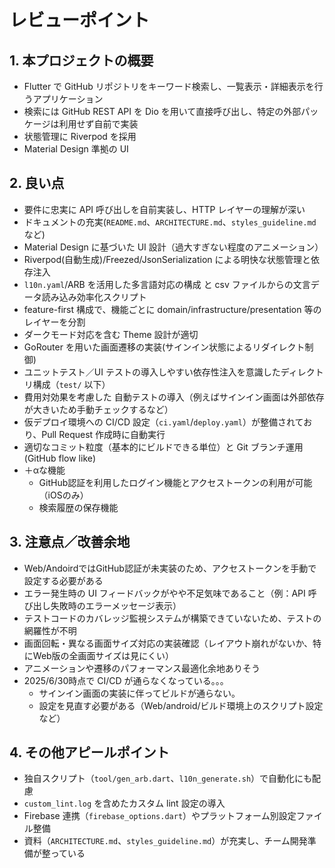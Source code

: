 # レビューポイント

## 1. 本プロジェクトの概要

- Flutter で GitHub リポジトリをキーワード検索し、一覧表示・詳細表示を行うアプリケーション
- 検索には GitHub REST API を Dio を用いて直接呼び出し、特定の外部パッケージは利用せず自前で実装
- 状態管理に Riverpod を採用
- Material Design 準拠の UI

## 2. 良い点

- 要件に忠実に API 呼び出しを自前実装し、HTTP レイヤーの理解が深い
- ドキュメントの充実(`README.md`、`ARCHITECTURE.md`、`styles_guideline.md` など)
- Material Design に基づいた UI 設計（過大すぎない程度のアニメーション）
- Riverpod(自動生成)/Freezed/JsonSerialization による明快な状態管理と依存注入
- `l10n.yaml`/ARB を活用した多言語対応の構成 と csv ファイルからの文言データ読み込み効率化スクリプト
- feature-first 構成で、機能ごとに domain/infrastructure/presentation 等のレイヤーを分割
- ダークモード対応を含む Theme 設計が適切
- GoRouter を用いた画面遷移の実装(サインイン状態によるリダイレクト制御)
- ユニットテスト／UI テストの導入しやすい依存性注入を意識したディレクトリ構成（`test/` 以下）
- 費用対効果を考慮した 自動テストの導入（例えばサインイン画面は外部依存が大きいため手動チェックするなど）
- 仮デプロイ環境への CI/CD 設定（`ci.yaml`/`deploy.yaml`）が整備されており、Pull Request 作成時に自動実行
- 適切なコミット粒度（基本的にビルドできる単位）と Git ブランチ運用(GitHub flow like)
- ＋αな機能
  - GitHub認証を利用したログイン機能とアクセストークンの利用が可能（iOSのみ）
  - 検索履歴の保存機能

## 3. 注意点／改善余地

- Web/AndoirdではGitHub認証が未実装のため、アクセストークンを手動で設定する必要がある
- エラー発生時の UI フィードバックがやや不足気味であること（例：API 呼び出し失敗時のエラーメッセージ表示）
- テストコードのカバレッジ監視システムが構築できていないため、テストの網羅性が不明
- 画面回転・異なる画面サイズ対応の実装確認（レイアウト崩れがないか、特にWeb版の全画面サイズは見にくい）
- アニメーションや遷移のパフォーマンス最適化余地ありそう
- 2025/6/30時点で CI/CD が通らなくなっている。。。
  - サインイン画面の実装に伴ってビルドが通らない。
  - 設定を見直す必要がある（Web/android/ビルド環境上のスクリプト設定など）

## 4. その他アピールポイント

- 独自スクリプト（`tool/gen_arb.dart`、`l10n_generate.sh`）で自動化にも配慮
- `custom_lint.log` を含めたカスタム lint 設定の導入
- Firebase 連携（`firebase_options.dart`）やプラットフォーム別設定ファイル整備
- 資料（`ARCHITECTURE.md`、`styles_guideline.md`）が充実し、チーム開発準備が整っている
